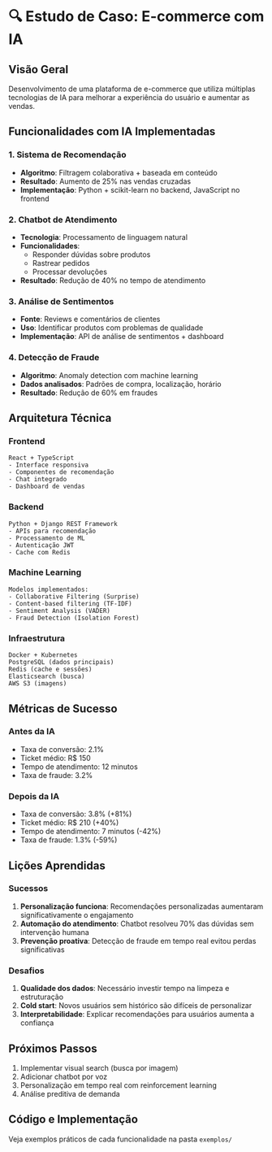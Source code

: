# 🔍 Estudo de Caso: E-commerce com IA

## Visão Geral
Desenvolvimento de uma plataforma de e-commerce que utiliza múltiplas tecnologias de IA para melhorar a experiência do usuário e aumentar as vendas.

## Funcionalidades com IA Implementadas

### 1. Sistema de Recomendação
- **Algoritmo**: Filtragem colaborativa + baseada em conteúdo
- **Resultado**: Aumento de 25% nas vendas cruzadas
- **Implementação**: Python + scikit-learn no backend, JavaScript no frontend

### 2. Chatbot de Atendimento
- **Tecnologia**: Processamento de linguagem natural
- **Funcionalidades**: 
  - Responder dúvidas sobre produtos
  - Rastrear pedidos
  - Processar devoluções
- **Resultado**: Redução de 40% no tempo de atendimento

### 3. Análise de Sentimentos
- **Fonte**: Reviews e comentários de clientes
- **Uso**: Identificar produtos com problemas de qualidade
- **Implementação**: API de análise de sentimentos + dashboard

### 4. Detecção de Fraude
- **Algoritmo**: Anomaly detection com machine learning
- **Dados analisados**: Padrões de compra, localização, horário
- **Resultado**: Redução de 60% em fraudes

## Arquitetura Técnica

### Frontend
```
React + TypeScript
- Interface responsiva
- Componentes de recomendação
- Chat integrado
- Dashboard de vendas
```

### Backend
```
Python + Django REST Framework
- APIs para recomendação
- Processamento de ML
- Autenticação JWT
- Cache com Redis
```

### Machine Learning
```
Modelos implementados:
- Collaborative Filtering (Surprise)
- Content-based filtering (TF-IDF)
- Sentiment Analysis (VADER)
- Fraud Detection (Isolation Forest)
```

### Infraestrutura
```
Docker + Kubernetes
PostgreSQL (dados principais)
Redis (cache e sessões)
Elasticsearch (busca)
AWS S3 (imagens)
```

## Métricas de Sucesso

### Antes da IA
- Taxa de conversão: 2.1%
- Ticket médio: R$ 150
- Tempo de atendimento: 12 minutos
- Taxa de fraude: 3.2%

### Depois da IA
- Taxa de conversão: 3.8% (+81%)
- Ticket médio: R$ 210 (+40%)
- Tempo de atendimento: 7 minutos (-42%)
- Taxa de fraude: 1.3% (-59%)

## Lições Aprendidas

### Sucessos
1. **Personalização funciona**: Recomendações personalizadas aumentaram significativamente o engajamento
2. **Automação do atendimento**: Chatbot resolveu 70% das dúvidas sem intervenção humana
3. **Prevenção proativa**: Detecção de fraude em tempo real evitou perdas significativas

### Desafios
1. **Qualidade dos dados**: Necessário investir tempo na limpeza e estruturação
2. **Cold start**: Novos usuários sem histórico são difíceis de personalizar
3. **Interpretabilidade**: Explicar recomendações para usuários aumenta a confiança

## Próximos Passos
1. Implementar visual search (busca por imagem)
2. Adicionar chatbot por voz
3. Personalização em tempo real com reinforcement learning
4. Análise preditiva de demanda

## Código e Implementação
Veja exemplos práticos de cada funcionalidade na pasta `exemplos/`
